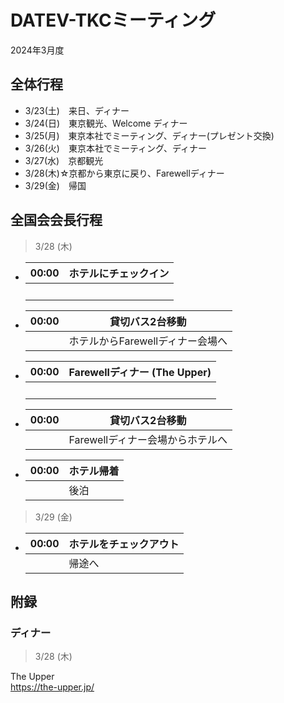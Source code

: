 
# DATEV-TKCミーティング  

2024年3月度

## 全体行程

- 3/23(土)　来日、ディナー
- 3/24(日)　東京観光、Welcome ディナー
- 3/25(月)　東京本社でミーティング、ディナー(プレゼント交換)
- 3/26(火)　東京本社でミーティング、ディナー
- 3/27(水)　京都観光
- 3/28(木)☆京都から東京に戻り、Farewellディナー
- 3/29(金)　帰国

## 全国会会長行程

> 3/28 (木)

- |00:00|ホテルにチェックイン|
  |--:|--|
  ||<br>|

- |00:00|貸切バス2台移動|
  |--:|--|
  ||ホテルからFarewellディナー会場へ|

- |00:00|Farewellディナー (The Upper)|
  |--:|--|
  ||<br>|

- |00:00|貸切バス2台移動|
  |--:|--|
  ||Farewellディナー会場からホテルへ|

- |00:00|ホテル帰着|
  |--:|--|
  ||後泊|

> 3/29 (金)

- |00:00|ホテルをチェックアウト|
  |--:|--|
  ||帰途へ|

## 附録

### ディナー

> 3/28 (木)

The Upper  
https://the-upper.jp/
